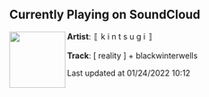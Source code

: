 ## Currently Playing on SoundCloud

[<img align="left" width="100" src="https://i1.sndcdn.com/artworks-WmURSfXVygqsaE51-NyhTnw-t500x500.jpg">](https://soundcloud.com/xxkintsugi/reality-blackwinterwells)

**Artist**: 〚 k i n t s u g i 〛 

**Track**: [ reality ]  + blackwinterwells

Last updated at 01/24/2022 10:12
